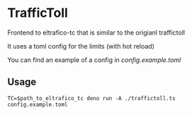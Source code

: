 # TrafficToll

Frontend to eltrafico-tc that is similar to the origianl traffictoll

It uses a toml config for the limits (with hot reload)

You can find an example of a config in *config.example.toml*

## Usage

```
TC=$path_to_eltrafico_tc deno run -A ./traffictoll.ts config.example.toml
```